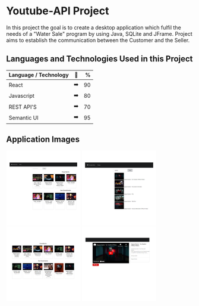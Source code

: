 
# Youtube-API Project

In this project the goal is to create a desktop application which fulfil the needs of a "Water Sale" program by using Java, SQLite and JFrame. Project aims to establish the communication between the Customer and the Seller.

## Languages and Technologies Used in this Project

| Language / Technology  | :mag_right:  | % |
| :------------ |:---------------:| -----:|
| React      | :arrow_right: | 90 |
| Javascript      | :arrow_right:       |   80 |
| REST API'S | :arrow_right:        |    70 |
| Semantic UI | :arrow_right:        |    95 |

## Application Images
<p>
<a href="https://github.com/CagatayGumus/React-Youtube-Project/blob/main/images/youtube.png" target="_blank">
<img src="https://github.com/CagatayGumus/React-Youtube-Project/blob/main/images/youtube.png" width="200" style="max-width:100%;"></a>
  
<a href="https://github.com/CagatayGumus/React-Youtube-Project/blob/main/images/youtube_arama.png" target="_blank">
<img src="https://github.com/CagatayGumus/React-Youtube-Project/blob/main/images/youtube_arama.png" width="200" style="max-width:100%;"></a>
  
<a href="https://github.com/CagatayGumus/React-Youtube-Project/blob/main/images/youtube_fav.png" target="_blank">
<img src="https://github.com/CagatayGumus/React-Youtube-Project/blob/main/images/youtube_fav.png" width="200" style="max-width:100%;"></a>
  
<a href="https://github.com/CagatayGumus/React-Youtube-Project/blob/main/images/youtube_video.png" target="_blank">
<img src="https://github.com/CagatayGumus/React-Youtube-Project/blob/main/images/youtube_video.png" width="200" style="max-width:100%;"></a>
</p>



